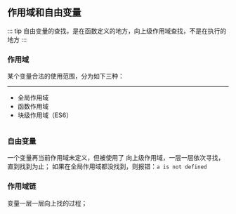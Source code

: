 ## 作用域和自由变量

::: tip
自由变量的查找，是在函数定义的地方，向上级作用域查找，不是在执行的地方
:::

### 作用域

某个变量合法的使用范围，分为如下三种：

---

- 全局作用域
- 函数作用域
- 块级作用域（ES6）

```javascript

```

### 自由变量

一个变量再当前作用域未定义，但被使用了
向上级作用域，一层一层依次寻找，直到找到为止；
如果在全局作用域都没找到，则报错：`a is not defined`

### 作用域链

变量一层一层向上找的过程；
